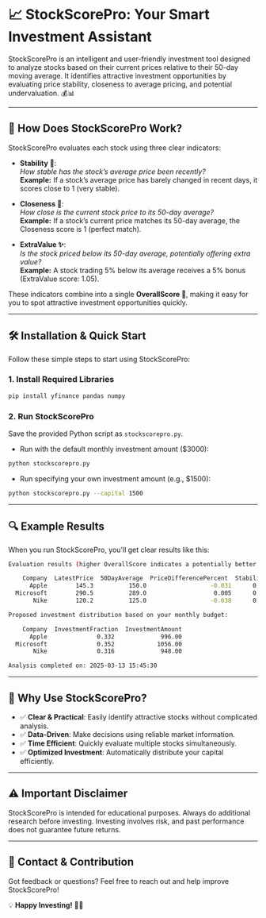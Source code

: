 # 📈 **StockScorePro: Your Smart Investment Assistant**

StockScorePro is an intelligent and user-friendly investment tool designed to analyze stocks based on their current prices relative to their 50-day moving average. It identifies attractive investment opportunities by evaluating price stability, closeness to average pricing, and potential undervaluation. 💰📊

---

## 🚀 **How Does StockScorePro Work?**

StockScorePro evaluates each stock using three clear indicators:

- **Stability 🧘**:  
  *How stable has the stock’s average price been recently?*  
  **Example:** If a stock’s average price has barely changed in recent days, it scores close to 1 (very stable).

- **Closeness 🎯**:  
  *How close is the current stock price to its 50-day average?*  
  **Example:** If a stock’s current price matches its 50-day average, the Closeness score is 1 (perfect match).

- **ExtraValue ✨**:  
  *Is the stock priced below its 50-day average, potentially offering extra value?*  
  **Example:** A stock trading 5% below its average receives a 5% bonus (ExtraValue score: 1.05).

These indicators combine into a single **OverallScore 🏅**, making it easy for you to spot attractive investment opportunities quickly.

---

## 🛠️ **Installation & Quick Start**

Follow these simple steps to start using StockScorePro:

### **1. Install Required Libraries**

```bash  
pip install yfinance pandas numpy  
```

### **2. Run StockScorePro**

Save the provided Python script as `stockscorepro.py`.

- Run with the default monthly investment amount ($3000):

```bash  
python stockscorepro.py  
```

- Run specifying your own investment amount (e.g., $1500):

```bash  
python stockscorepro.py --capital 1500  
```

---

## 🔍 **Example Results**

When you run StockScorePro, you'll get clear results like this:

```bash  
Evaluation results (higher OverallScore indicates a potentially better investment):

    Company  LatestPrice  50DayAverage  PriceDifferencePercent  Stability  Closeness  ExtraValue  OverallScore
      Apple        145.3          150.0                  -0.031      0.980      0.920       1.031          0.930
  Microsoft        290.5          289.0                   0.005      0.995      0.990       1.000          0.985
       Nike        120.2          125.0                  -0.038      0.970      0.880       1.038          0.886

Proposed investment distribution based on your monthly budget:

    Company  InvestmentFraction  InvestmentAmount
      Apple              0.332             996.00
  Microsoft              0.352            1056.00
       Nike              0.316             948.00

Analysis completed on: 2025-03-13 15:45:30  
```
---

## 📌 **Why Use StockScorePro?**

- ✅ **Clear & Practical**: Easily identify attractive stocks without complicated analysis.
- ✅ **Data-Driven**: Make decisions using reliable market information.
- ✅ **Time Efficient**: Quickly evaluate multiple stocks simultaneously.
- ✅ **Optimized Investment**: Automatically distribute your capital efficiently.

---

## ⚠️ **Important Disclaimer**

StockScorePro is intended for educational purposes. Always do additional research before investing. Investing involves risk, and past performance does not guarantee future returns.

---

## 📩 **Contact & Contribution**

Got feedback or questions? Feel free to reach out and help improve StockScorePro!

💡 **Happy Investing!** 🚀🌟
